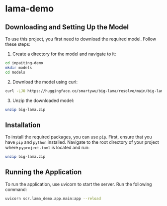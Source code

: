 # lama-demo

## Downloading and Setting Up the Model

To use this project, you first need to download the required model. Follow these steps:

1. Create a directory for the model and navigate to it:

  ```bash
  cd inpaiting-demo
  mkdir models
  cd models
  ```

2. Download the model using curl:

  ```bash
  curl -LJO https://huggingface.co/smartywu/big-lama/resolve/main/big-lama.zip
  ```

3. Unzip the downloaded model:

  ```bash
  unzip big-lama.zip
  ```

## Installation

To install the required packages, you can use `pip`. First, ensure that you have `pip` and `python` installed.
Navigate to the root directory of your project where `pyproject.toml` is located and run:
  
  ```bash
  unzip big-lama.zip
  ```

## Running the Application
To run the application, use uvicorn to start the server. Run the following command:

  ```bash
  uvicorn scr.lama_demo.app.main:app --reload
  ```
